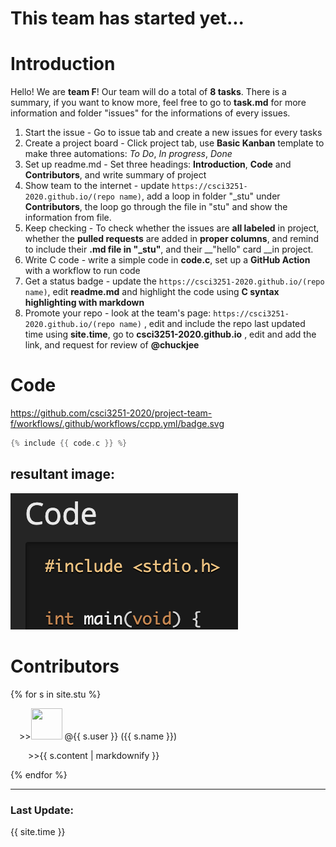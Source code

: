 # This team has started yet...
 
 # Introduction

Hello! We are __team F__! Our team will do a total of __8 tasks__. There is a summary, if you want to know more, feel free to go to __task.md__ for more information and folder "issues" for the informations of every issues.

1. Start the issue - Go to issue tab and create a new issues for every tasks
1. Create a project board - Click project tab, use __Basic Kanban__ template to make three automations: _To Do_, _In progress_, _Done_
1. Set up readme.md - Set three headings: __Introduction__, __Code__ and __Contributors__, and write summary of project
1. Show team to the internet - update `https://csci3251-2020.github.io/(repo name)`, add a loop in folder "_stu" under __Contributors__, the loop go through the file in "stu" and show the information from file.
1. Keep checking - To check whether the issues are __all labeled__ in project, whether the __pulled requests__ are added in __proper columns__, and remind to include their __.md file in "_stu"__, and their __"hello" card __in project.
1. Write C code - write a simple code in __code.c__, set up a __GitHub Action__ with a workflow to run code
1. Get a status badge - update the `https://csci3251-2020.github.io/(repo name)`, edit __readme.md__ and highlight the code using __C syntax highlighting with markdown__
1. Promote your repo - look at the team's page: `https://csci3251-2020.github.io/(repo name)` , edit and include the repo last updated time using __site.time__, go to __csci3251-2020.github.io__ , edit and add the link, and request for review of __@chuckjee__


# Code
https://github.com/csci3251-2020/project-team-f/workflows/.github/workflows/ccpp.yml/badge.svg
```c
{% include {{ code.c }} %}
```

## resultant image:
![image](https://github.com/csci3251-2020/project-team-f/blob/master/issues/task7.png)

# Contributors
{% for s in site.stu %}
  <p>
   &emsp;>><img src="{{ s.image }}" height="50" width="50">
   @{{ s.user }} ({{ s.name }})
  </p>
  <p>&emsp;&emsp;>>{{ s.content | markdownify }}</p>
{% endfor %}

---
### Last Update:
<p> {{ site.time }} </p>
